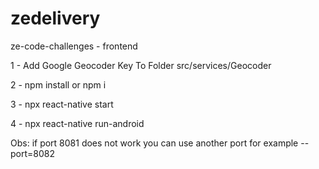 # zedelivery
ze-code-challenges - frontend

1 - Add Google Geocoder Key To Folder src/services/Geocoder

2 - npm install or npm i

3 - npx react-native start  

4 - npx react-native run-android 

Obs: if port 8081 does not work you can use another port for example --port=8082
